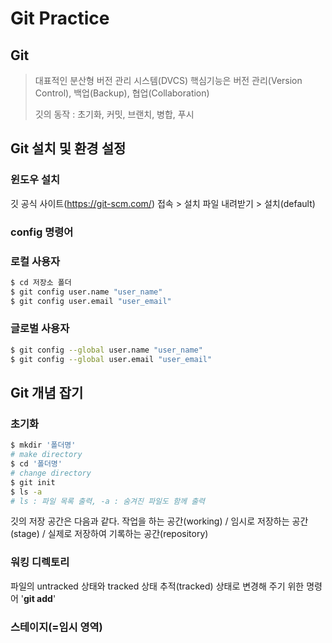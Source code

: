# Git Practice

## Git

> 대표적인 분산형 버전 관리 시스템(DVCS)
> 핵심기능은 버전 관리(Version Control), 백업(Backup), 협업(Collaboration)
>
> 깃의 동작 : 초기화, 커밋, 브랜치, 병합, 푸시



## Git 설치 및 환경 설정

### 윈도우 설치

깃 공식 사이트(https://git-scm.com/) 접속 > 설치 파일 내려받기 > 설치(default)

### config 명령어

### 로컬 사용자

```bash
$ cd 저장소 폴더
$ git config user.name "user_name"
$ git config user.email "user_email"
```

### 글로벌 사용자

```bash
$ git config --global user.name "user_name"
$ git config --global user.email "user_email"
```



## Git 개념 잡기

### 초기화

```bash
$ mkdir '폴더명'
# make directory
$ cd '폴더명' 
# change directory
$ git init
$ ls -a
# ls : 파일 목록 출력, -a : 숨겨진 파일도 함께 출력
```

깃의 저장 공간은 다음과 같다.
작업을 하는 공간(working) / 임시로 저장하는 공간(stage) / 실제로 저장하여 기록하는 공간(repository)

### 워킹 디렉토리

파일의 untracked 상태와 tracked 상태
추적(tracked) 상태로 변경해 주기 위한 명령어 '**git add**'

### 스테이지(=임시 영역)

